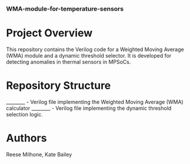 ### WMA-module-for-temperature-sensors

# Project Overview
This repository contains the Verilog code for a Weighted Moving Average (WMA) module and a dynamic threshold selector. It is developed for detecting anomalies in thermal sensors in MPSoCs.

# Repository Structure
________ - Verilog file implementing the Weighted Moving Average (WMA) calculator
________ - Verilog file implementing the dynamic threshold selection logic.

# Authors
Reese Milhone, Kate Bailey
